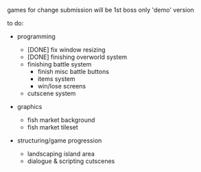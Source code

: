 games for change submission will be 1st boss only 'demo' version

to do:

- programming
  - [DONE] fix window resizing
  - [DONE] finishing overworld system
  - finishing battle system
    - finish misc battle buttons
    - items system
    - win/lose screens
  - cutscene system

- graphics
  - fish market background
  - fish market tileset

- structuring/game progression
  - landscaping island area
  - dialogue & scripting cutscenes
